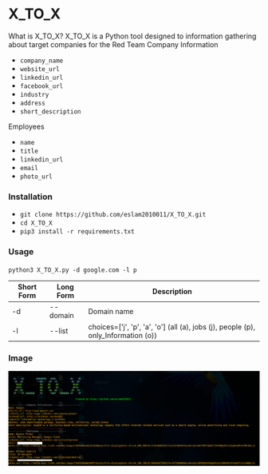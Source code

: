 # X_TO_X

What is X_TO_X?
X_TO_X is a Python tool designed to information gathering about target companies for the Red Team
Company Information
- `company_name `
- `website_url `
- `linkedin_url `
- `facebook_url `
- `industry `
- `address `
- `short_description `

Employees
- `name `
- `title `
- `linkedin_url `
- `email `
- `photo_url `

### Installation
- `git clone https://github.com/eslam2010011/X_TO_X.git`
- `cd X_TO_X`
- `pip3 install -r requirements.txt`



### Usage
`python3 X_TO_X.py -d google.com -l p`


Short Form    | Long Form     | Description
------------- | ------------- |-------------
-d            | --domain      | Domain name
-l            | --list        | choices=['j', 'p', 'a', 'o'] (all (a), jobs (j), people (p), only_Information (o)) 


### Image
<img src="https://github.com/eslam2010011/X_TO_X/blob/main/Screenshot%20at%202022-12-28%2014-08-27.png">

